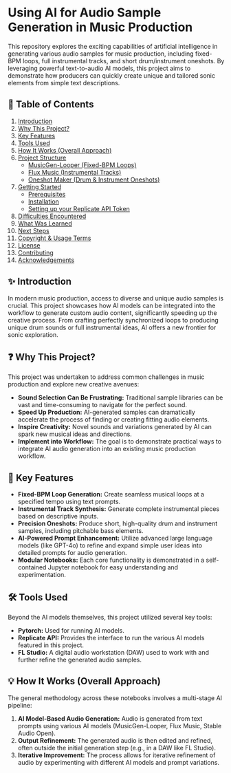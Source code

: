 # Using AI for Audio Sample Generation in Music Production

This repository explores the exciting capabilities of artificial intelligence in generating various audio samples for music production, including fixed-BPM loops, full instrumental tracks, and short drum/instrument oneshots. By leveraging powerful text-to-audio AI models, this project aims to demonstrate how producers can quickly create unique and tailored sonic elements from simple text descriptions.

## 📇 Table of Contents

1.  [Introduction](#introduction)
2.  [Why This Project?](#why-this-project)
3.  [Key Features](#key-features)
4.  [Tools Used](#tools-used)
5.  [How It Works (Overall Approach)](#how-it-works-overall-approach)
6.  [Project Structure](#project-structure)
    * [MusicGen-Looper (Fixed-BPM Loops)](#musicgen-looper-fixed-bpm-loops)
    * [Flux Music (Instrumental Tracks)](#flux-music-instrumental-tracks)
    * [Oneshot Maker (Drum & Instrument Oneshots)](#oneshot-maker-drum--instrument-oneshots)
7.  [Getting Started](#getting-started)
    * [Prerequisites](#prerequisites)
    * [Installation](#installation)
    * [Setting up your Replicate API Token](#setting-up-your-replicate-api-token)
8.  [Difficulties Encountered](#difficulties-encountered)
9.  [What Was Learned](#what-was-learned)
10. [Next Steps](#next-steps)
11. [Copyright & Usage Terms](#copyright--usage-terms)
12. [License](#license)
13. [Contributing](#contributing)
14. [Acknowledgements](#acknowledgements)

## ✨ Introduction

In modern music production, access to diverse and unique audio samples is crucial. This project showcases how AI models can be integrated into the workflow to generate custom audio content, significantly speeding up the creative process. From crafting perfectly synchronized loops to producing unique drum sounds or full instrumental ideas, AI offers a new frontier for sonic exploration.

## ❓ Why This Project?

This project was undertaken to address common challenges in music production and explore new creative avenues:

* **Sound Selection Can Be Frustrating:** Traditional sample libraries can be vast and time-consuming to navigate for the perfect sound.
* **Speed Up Production:** AI-generated samples can dramatically accelerate the process of finding or creating fitting audio elements.
* **Inspire Creativity:** Novel sounds and variations generated by AI can spark new musical ideas and directions.
* **Implement into Workflow:** The goal is to demonstrate practical ways to integrate AI audio generation into an existing music production workflow.

## 🚀 Key Features

* **Fixed-BPM Loop Generation:** Create seamless musical loops at a specified tempo using text prompts.
* **Instrumental Track Synthesis:** Generate complete instrumental pieces based on descriptive inputs.
* **Precision Oneshots:** Produce short, high-quality drum and instrument samples, including pitchable bass elements.
* **AI-Powered Prompt Enhancement:** Utilize advanced large language models (like GPT-4o) to refine and expand simple user ideas into detailed prompts for audio generation.
* **Modular Notebooks:** Each core functionality is demonstrated in a self-contained Jupyter notebook for easy understanding and experimentation.

## 🛠️ Tools Used

Beyond the AI models themselves, this project utilized several key tools:

* **Pytorch:** Used for running AI models.
* **Replicate API:** Provides the interface to run the various AI models featured in this project.
* **FL Studio:** A digital audio workstation (DAW) used to work with and further refine the generated audio samples.

## 💡 How It Works (Overall Approach)

The general methodology across these notebooks involves a multi-stage AI pipeline:

1.  **AI Model-Based Audio Generation:** Audio is generated from text prompts using various AI models (MusicGen-Looper, Flux Music, Stable Audio Open).
2.  **Output Refinement:** The generated audio is then edited and refined, often outside the initial generation step (e.g., in a DAW like FL Studio).
3.  **Iterative Improvement:** The process allows for iterative refinement of audio by experimenting with different AI models and prompt variations.
